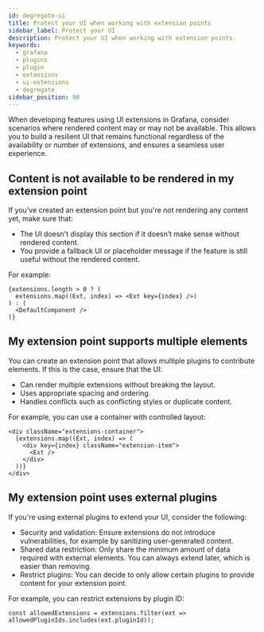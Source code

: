 ```yaml
---
id: degregate-ui
title: Protect your UI when working with extension points
sidebar_label: Protect your UI
description: Protect your UI when working with extension points.
keywords:
  - grafana
  - plugins
  - plugin
  - extensions
  - ui-extensions
  - degregate
sidebar_position: 90
---
```


When developing features using UI extensions in Grafana, consider scenarios where rendered content may or may not be available. This allows you to build a resilient UI that remains functional regardless of the availability or number of extensions, and ensures a seamless user experience.  

## Content is not available to be rendered in my extension point

If you've created an extension point but you're not rendering any content yet, make sure that:

- The UI doesn't display this section if it doesn’t make sense without rendered content.
- You provide a fallback UI or placeholder message if the feature is still useful without the rendered content.

For example:

```
{extensions.length > 0 ? (
  extensions.map((Ext, index) => <Ext key={index} />)
) : (
  <DefaultComponent />
)}
```

## My extension point supports multiple elements

You can create an extension point that allows multiple plugins to contribute elements. If this is the case, ensure that the UI:

- Can render multiple extensions without breaking the layout.
- Uses appropriate spacing and ordering.
- Handles conflicts such as conflicting styles or duplicate content.

For example, you can use a container with controlled layout:

```
<div className="extensions-container">
  {extensions.map((Ext, index) => (
    <div key={index} className="extension-item">
      <Ext />
    </div>
  ))}
</div>
```

## My extension point uses external plugins

If you're using external plugins to extend your UI, consider the following:

- Security and validation: Ensure extensions do not introduce vulnerabilities, for example by sanitizing user-generated content.
- Shared data restriction: Only share the minimum amount of data required with external elements. You can always extend later, which is easier than removing.
- Restrict plugins: You can decide to only allow certain plugins to provide content for your extension point.

For example, you can restrict extensions by plugin ID:

```
const allowedExtensions = extensions.filter(ext => allowedPluginIds.includes(ext.pluginId));
```



